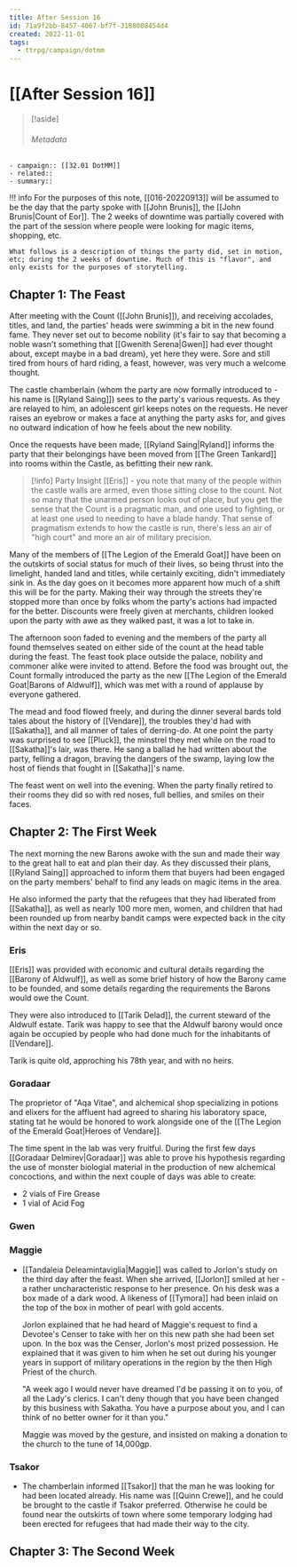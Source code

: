 ```yaml
---
title: After Session 16
id: 71a9f2bb-8457-4067-bf7f-3188008454d4
created: 2022-11-01
tags:
  - ttrpg/campaign/dotmm
---
```


# [[After Session 16]]

>[!aside]
>###### Metadata
    - campaign:: [[32.01 DotMM]]
    - related:: 
    - summary::

!!! info
    For the purposes of this note, [[016-20220913]] will be assumed to be the day that the party spoke with [[John Brunis]], the [[John Brunis|Count of Eor]]. The 2 weeks of downtime was partially covered with the part of the session where people were looking for magic items, shopping, etc.
    
    What follows is a description of things the party did, set in motion, etc; during the 2 weeks of downtime. Much of this is "flavor", and only exists for the purposes of storytelling.

## Chapter 1: The Feast

After meeting with the Count ([[John Brunis]]), and receiving accolades, titles, and land, the parties' heads were swimming a bit in the new found fame. They never set out to become nobility (it's fair to say that becoming a noble wasn't something that [[Gwenith Serena|Gwen]] had ever thought about, except maybe in a bad dream), yet here they were. Sore and still tired from hours of hard riding, a feast, however, was very much a welcome thought.

The castle chamberlain (whom the party are now formally introduced to - his name is [[Ryland Saing]]) sees to the party's various requests. As they are relayed to him, an adolescent girl keeps notes on the requests. He never raises an eyebrow or makes a face at anything the party asks for, and gives no outward indication of how he feels about the new nobility. 

Once the requests have been made, [[Ryland Saing|Ryland]] informs the party that their belongings have been moved from [[The Green Tankard]] into rooms within the Castle, as befitting their new rank. 

>[!info] Party Insight
>[[Eris]] - you note that many of the people within the castle walls are armed, even those sitting close to the count. Not so many that the unarmed person looks out of place, but you get the sense that the Count is a pragmatic man, and one used to fighting, or at least one used to needing to have a blade handy. That sense of pragmatism extends to how the castle is run, there's less an air of "high court" and more an air of military precision.

Many of the members of [[The Legion of the Emerald Goat]] have been on the outskirts of social status for much of their lives, so being thrust into the limelight, handed land and titles, while certainly exciting, didn't immediately sink in. As the day goes on it becomes more apparent how much of a shift this will be for the party. Making their way through the streets they're stopped more than once by folks whom the party's actions had impacted for the better. Discounts were freely given at merchants, children looked upon the party with awe as they walked past, it was a lot to take in.

The afternoon soon faded to evening and the members of the party all found themselves seated on either side of the count at the head table during the feast. The feast took place outside the palace, nobility and commoner alike were invited to attend. Before the food was brought out, the Count formally introduced the party as the new [[The Legion of the Emerald Goat|Barons of Aldwulf]], which was met with a round of applause by everyone gathered.

The mead and food flowed freely, and during the dinner several bards told tales about the history of [[Vendare]], the troubles they'd had with [[Sakatha]], and all manner of tales of derring-do. At one point the party was surprised to see [[Pluck]], the minstrel they met while on the road to [[Sakatha]]'s lair, was there. He sang a ballad he had written about the party, felling a dragon, braving the dangers of the swamp, laying low the host of fiends that fought in [[Sakatha]]'s name. 

The feast went on well into the evening. When the party finally retired to their rooms they did so with red noses, full bellies, and smiles on their faces.

## Chapter 2: The First Week

The next morning the new Barons awoke with the sun and made their way to the great hall to eat and plan their day. As they discussed their plans, [[Ryland Saing]] approached to inform them that buyers had been engaged on the party members' behalf to find any leads on magic items in the area. 

He also informed the party that the refugees that they had liberated from [[Sakatha]], as well as nearly 100 more men, women, and children that had been rounded up from nearby bandit camps were expected back in the city within the next day or so.


### Eris

[[Eris]] was provided with economic and cultural details regarding the [[Barony of Aldwulf]], as well as some brief history of how the Barony came to be founded, and some details regarding the requirements the Barons would owe the Count.

They were also introduced to [[Tarik Delad]], the current steward of the Aldwulf estate. Tarik was happy to see that the Aldwulf barony would once again be occupied by people who had done much for the inhabitants of [[Vendare]].

Tarik is quite old, approching his 78th year, and with no heirs. 

### Goradaar

The proprietor of "Aqa Vitae", and alchemical shop specializing in potions and elixers for the affluent had agreed to sharing his laboratory space, stating tat he would be honored to work alongside one of the [[The Legion of the Emerald Goat|Heroes of Vendare]].

The time spent in the lab was very fruitful. During the first few days [[Goradaar Delmirev|Goradaar]] was able to prove his hypothesis regarding the use of monster biologial material in the production of new alchemical concoctions, and within the next couple of days was able to create:

- 2 vials of Fire Grease
- 1 vial of Acid Fog


### Gwen


### Maggie

- [[Tandaleia Deleamintaviglia|Maggie]] was called to Jorlon's study on the third day after the feast. When she arrived, [[Jorlon]] smiled at her - a rather uncharacteristic response to her presence. On his desk was a box made of a dark wood. A likeness of [[Tymora]] had been inlaid on the top of the box in mother of pearl with gold accents.
  
  Jorlon explained that he had heard of Maggie's request to find a Devotee's Censer to take with her on this new path she had been set upon. In the box was the Censer, Jorlon's most prized possession. He explained that it was given to him when he set out during his younger years in support of military operations in the region by the then High Priest of the church.
  
  "A week ago I would never have dreamed I'd be passing it on to you, of all the Lady's clerics. I can't deny though that you have been changed by this business with Sakatha. You have a purpose about you, and I can think of no better owner for it than you."
  
  Maggie was moved by the gesture, and insisted on making a donation to the church to the tune of 14,000gp.


### Tsakor

- The chamberlain informed [[Tsakor]] that the man he was looking for had been located already. His name was [[Quinn Crewe]], and he could be brought to the castle if Tsakor preferred. Otherwise he could be found near the outskirts of town where some temporary lodging had been erected for refugees that had made their way to the city.

## Chapter 3: The Second Week
